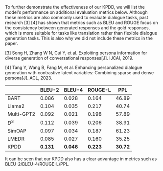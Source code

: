 To further demonstrate the effectiveness of our KPDD, we will list the model's performance on additional evaluation metrics below. Although these metrics are also commonly used to evaluate dialogue tasks, past research [3] [4] has shown that metrics such as BLEU and ROUGE focus on the consistency between generated responses and the gold responses, which is more suitable for tasks like translation rather than flexible dialogue generation tasks. This is also why we did not include these metrics in the paper.

[3] Song H, Zhang W N, Cui Y, et al. Exploiting persona information for diverse generation of conversational responses[J]. IJCAI, 2019.

[4] Tang Y, Wang B, Fang M, et al. Enhancing personalized dialogue generation with contrastive latent variables: Combining sparse and dense persona[J]. ACL, 2023.

|            | BLEU-2    | BLEU-4    | ROUGE-L   | PPL       |
| ---------- | --------- | --------- | --------- | --------- |
| BART       | 0.086     | 0.028     | 0.164     | 46.89     |
| Llama2     | 0.104     | 0.035     | 0.217     | 40.74     |
| Multi-GPT2 | 0.092     | 0.021     | 0.198     | 57.89     |
| $D^3$      | 0.112     | 0.039     | 0.206     | 38.91     |
| SimOAP     | 0.097     | 0.034     | 0.187     | 61.23     |
| LMEDR      | 0.085     | 0.027     | 0.160     | 35.25     |
| KPDD       | **0.131** | **0.046** | **0.223** | **30.72** |

It can be seen that our KPDD also has a clear advantage in metrics such as BLEU-2/BLEU-4/ROUGE-L/PPL.